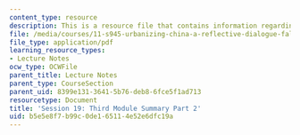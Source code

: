 ```yaml
---
content_type: resource
description: This is a resource file that contains information regarding session 19.
file: /media/courses/11-s945-urbanizing-china-a-reflective-dialogue-fall-2013/b5e5e8f7b99c0de165114e52e6dfc19a_MIT11_S945F13_Session19.pdf
file_type: application/pdf
learning_resource_types:
- Lecture Notes
ocw_type: OCWFile
parent_title: Lecture Notes
parent_type: CourseSection
parent_uid: 8399e131-3641-5b76-deb8-6fce5f1ad713
resourcetype: Document
title: 'Session 19: Third Module Summary Part 2'
uid: b5e5e8f7-b99c-0de1-6511-4e52e6dfc19a
---
```


